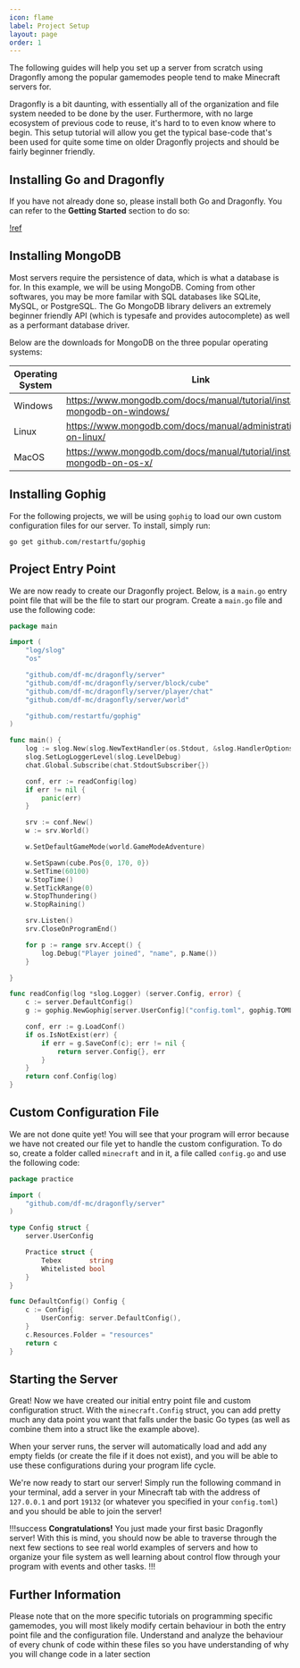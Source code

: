 ```yaml
---
icon: flame
label: Project Setup
layout: page
order: 1
---
```


The following guides will help you set up a server from scratch using Dragonfly among the popular gamemodes people tend to make Minecraft servers for.

Dragonfly is a bit daunting, with essentially all of the organization and file system needed to be done by the user. Furthermore, with no large ecosystem of previous code to reuse, it's hard to to even know where to begin. This setup tutorial will allow you get the typical base-code that's been used for quite some time on older Dragonfly projects and should be fairly beginner friendly.

## Installing Go and Dragonfly

If you have not already done so, please install both Go and Dragonfly. You can refer to the **Getting Started** section to do so:

[!ref](/getting-started.md)

## Installing MongoDB

Most servers require the persistence of data, which is what a database is for. In this example, we will be using MongoDB. Coming from other softwares, you may be more familar with SQL databases like SQLite, MySQL, or PostgreSQL. The Go MongoDB library delivers an extremely beginner friendly API (which is typesafe and provides autocomplete) as well as a performant database driver.

Below are the downloads for MongoDB on the three popular operating systems:

Operating System | Link
---              | ---
Windows          | https://www.mongodb.com/docs/manual/tutorial/install-mongodb-on-windows/
Linux            | https://www.mongodb.com/docs/manual/administration/install-on-linux/
MacOS            | https://www.mongodb.com/docs/manual/tutorial/install-mongodb-on-os-x/

## Installing Gophig

For the following projects, we will be using `gophig` to load our own custom configuration files for our server. To install, simply run:

```
go get github.com/restartfu/gophig
```

## Project Entry Point

We are now ready to create our Dragonfly project. Below, is a `main.go` entry point file that will be the file to start our program. Create a `main.go` file and use the following code:

```go main.go
package main

import (
	"log/slog"
	"os"

	"github.com/df-mc/dragonfly/server"
	"github.com/df-mc/dragonfly/server/block/cube"
	"github.com/df-mc/dragonfly/server/player/chat"
	"github.com/df-mc/dragonfly/server/world"

	"github.com/restartfu/gophig"
)

func main() {
	log := slog.New(slog.NewTextHandler(os.Stdout, &slog.HandlerOptions{Level: slog.LevelDebug}))
	slog.SetLogLoggerLevel(slog.LevelDebug)
	chat.Global.Subscribe(chat.StdoutSubscriber{})

	conf, err := readConfig(log)
	if err != nil {
		panic(err)
	}

	srv := conf.New()
	w := srv.World()

	w.SetDefaultGameMode(world.GameModeAdventure)

	w.SetSpawn(cube.Pos{0, 170, 0})
	w.SetTime(60100)
	w.StopTime()
	w.SetTickRange(0)
	w.StopThundering()
	w.StopRaining()

	srv.Listen()
	srv.CloseOnProgramEnd()

	for p := range srv.Accept() {
		log.Debug("Player joined", "name", p.Name())
	}

}

func readConfig(log *slog.Logger) (server.Config, error) {
	c := server.DefaultConfig()
	g := gophig.NewGophig[server.UserConfig]("config.toml", gophig.TOMLMarshaler{}, 0777)

	conf, err := g.LoadConf()
	if os.IsNotExist(err) {
		if err = g.SaveConf(c); err != nil {
			return server.Config{}, err
		}
	}
	return conf.Config(log)
}

```

## Custom Configuration File

We are not done quite yet! You will see that your program will error because we have not created our file yet to handle the custom configuration. To do so, create a folder called `minecraft` and in it, a file called `config.go` and use the following code:

```go minecraft/config.go
package practice

import (
	"github.com/df-mc/dragonfly/server"
)

type Config struct {
	server.UserConfig

	Practice struct {
		Tebex       string
		Whitelisted bool
	}
}

func DefaultConfig() Config {
	c := Config{
		UserConfig: server.DefaultConfig(),
	}
	c.Resources.Folder = "resources"
	return c
}
```

## Starting the Server

Great! Now we have created our initial entry point file and custom configuration struct. With the `minecraft.Config` struct, you can add pretty much any data point you want that falls under the basic Go types (as well as combine them into a struct like the example above).

When your server runs, the server will automatically load and add any empty fields (or create the file if it does not exist), and you will be able to use these configurations during your program life cycle.

We're now ready to start our server! Simply run the following command in your terminal, add a server in your Minecraft tab with the address of `127.0.0.1` and port `19132` (or whatever you specified in your `config.toml`) and you should be able to join the server!

!!!success **Congratulations!**
You just made your first basic Dragonfly server! With this is mind, you should now be able to traverse through the next few sections to see real world examples of servers and how to organize your file system as well learning about control flow through your program with events and other tasks.
!!!

## Further Information

Please note that on the more specific tutorials on programming specific gamemodes, you will most likely modify certain behaviour in both the entry point file and the configuration file. Understand and analyze the behaviour of every chunk of code within these files so you have understanding of why you will change code in a later section
